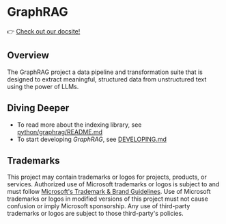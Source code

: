 # GraphRAG

👉 [Check out our docsite!](https://ashy-glacier-0caaba110.4.azurestaticapps.net)

## Overview

The GraphRAG project a data pipeline and transformation suite that is designed to extract meaningful, structured data from unstructured text using the power of LLMs.

## Diving Deeper

- To read more about the indexing library, see [python/graphrag/README.md](./python/graphrag/README.md)
- To start developing _GraphRAG_, see [DEVELOPING.md](./DEVELOPING.md)

## Trademarks

This project may contain trademarks or logos for projects, products, or services. Authorized use of Microsoft
trademarks or logos is subject to and must follow
[Microsoft's Trademark & Brand Guidelines](https://www.microsoft.com/en-us/legal/intellectualproperty/trademarks/usage/general).
Use of Microsoft trademarks or logos in modified versions of this project must not cause confusion or imply Microsoft sponsorship.
Any use of third-party trademarks or logos are subject to those third-party's policies.

